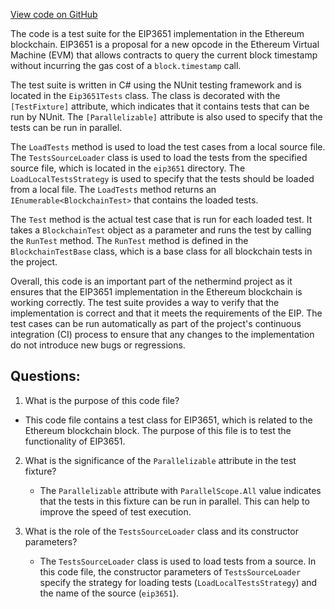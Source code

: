 [View code on GitHub](https://github.com/nethermindeth/nethermind/Ethereum.Blockchain.Block.Test/Eip3651Tests.cs)

The code is a test suite for the EIP3651 implementation in the Ethereum blockchain. EIP3651 is a proposal for a new opcode in the Ethereum Virtual Machine (EVM) that allows contracts to query the current block timestamp without incurring the gas cost of a `block.timestamp` call. 

The test suite is written in C# using the NUnit testing framework and is located in the `Eip3651Tests` class. The class is decorated with the `[TestFixture]` attribute, which indicates that it contains tests that can be run by NUnit. The `[Parallelizable]` attribute is also used to specify that the tests can be run in parallel.

The `LoadTests` method is used to load the test cases from a local source file. The `TestsSourceLoader` class is used to load the tests from the specified source file, which is located in the `eip3651` directory. The `LoadLocalTestsStrategy` is used to specify that the tests should be loaded from a local file. The `LoadTests` method returns an `IEnumerable<BlockchainTest>` that contains the loaded tests.

The `Test` method is the actual test case that is run for each loaded test. It takes a `BlockchainTest` object as a parameter and runs the test by calling the `RunTest` method. The `RunTest` method is defined in the `BlockchainTestBase` class, which is a base class for all blockchain tests in the project.

Overall, this code is an important part of the nethermind project as it ensures that the EIP3651 implementation in the Ethereum blockchain is working correctly. The test suite provides a way to verify that the implementation is correct and that it meets the requirements of the EIP. The test cases can be run automatically as part of the project's continuous integration (CI) process to ensure that any changes to the implementation do not introduce new bugs or regressions.
## Questions: 
 1. What is the purpose of this code file?
   - This code file contains a test class for EIP3651, which is related to the Ethereum blockchain block. The purpose of this file is to test the functionality of EIP3651.
   
2. What is the significance of the `Parallelizable` attribute in the test fixture?
   - The `Parallelizable` attribute with `ParallelScope.All` value indicates that the tests in this fixture can be run in parallel. This can help to improve the speed of test execution.
   
3. What is the role of the `TestsSourceLoader` class and its constructor parameters?
   - The `TestsSourceLoader` class is used to load tests from a source. In this code file, the constructor parameters of `TestsSourceLoader` specify the strategy for loading tests (`LoadLocalTestsStrategy`) and the name of the source (`eip3651`).